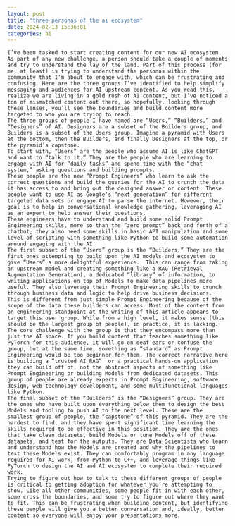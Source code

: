 ```yaml
---
layout: post
title: "three personas of the ai ecosystem"
date: 2024-02-13 15:36:01
categories: ai
---
```


    I’ve been tasked to start creating content for our new AI ecosystem. As part of any new challenge, a person should take a couple of moments and try to understand the lay of the land. Part of this process (for me, at least) is trying to understand the personas within the community that I’m about to engage with, which can be frustrating and confusing. Here are the three groups I’ve identified to help simplify messaging and audiences for AI upstream content. As you read this, realize we are living in a gold rush of AI content, but I’ve noticed a ton of mismatched content out there, so hopefully, looking through these lenses, you’ll see the boundaries and build content more targeted to who you are trying to reach.
    The three groups of people I have named are “Users,” “Builders,” and “Designers” of AI. Designers are a subset of the Builders group, and Builders is a subset of the Users group. Imagine a pyramid with Users at the bottom, then the Builders, and finally Designers at the top, or the pyramid’s capstone.
    To start with, “Users” are the people who assume AI is like ChatGPT and want to “talk to it.” They are the people who are learning to engage with AI for “daily tasks” and spend time with the “chat system,” asking questions and building prompts.
    These people are the new “Prompt Engineers” who learn to ask the correct questions and build the queries for the AI to crunch the data it has access to and bring out the designed answer or content. These people want to use AI as Google’s “next generation” for different targeted data sets or engage AI to parse the internet. However, their goal is to help in conversational knowledge gathering, leveraging AI as an expert to help answer their questions.
    These engineers have to understand and build some solid Prompt Engineering skills, more so than the “zero prompt” back and forth of a chatbot; they also need some skills in basic API manipulation and some level of scripting with something like Python to build some automation around engaging with the AI.
    The first subset of the “Users” group is the “Builders.” They are the first ones attempting to build upon the AI models and ecosystem to give “Users” a more delightful experience.  This can range from taking an upstream model and creating something like a RAG (Retrieval Augmentation Generation), a dedicated “library” of information, to writing applications on top of Models to make data pipelines more useful. They also leverage their Prompt Engineering skills to crunch through business data and logic to help drive business decisions.
    This is different from just simple Prompt Engineering because of the scope of the data these builders can access. Most of the content from an engineering standpoint at the writing of this article appears to target this user group. While from a high level, it makes sense (this should be the largest group of people), in practice, it is lacking.
    The core challenge with the group is that they encompass more than just the AI space. If you build content that teaches something like PyTorch for this audience, it will go on deaf ears or confuse the group, but at the same time, something as “standard” as Prompt Engineering would be too beginner for them. The correct narrative here is building a “trusted AI RAG”  or a practical hands-on application they can build off of, not the abstract aspects of something like Prompt Engineering or building Models from dedicated datasets. This group of people are already experts in Prompt Engineering, software design, web technology development, and some multifunctional languages like Python.
    The final subset of the “Builders” is the “Designers” group. They are the ones who have built upon everything below them to design the best Models and tooling to push AI to the next level. These are the smallest group of people, the “capstone” of this pyramid. They are the hardest to find, and they have spent significant time learning the skills required to be effective in this position. They are the ones that take clean datasets, build Models or tune Models off of these datasets, and test for the outputs. They are Data Scientists who learn and understand how the Models are created and why the pipelines to test these Models exist. They can comfortably program in any language required for AI work, from Python to C++, and leverage things like PyTorch to design the AI and AI ecosystem to complete their required work.
    Trying to figure out how to talk to these different groups of people is critical to getting adoption for whatever you’re attempting to show. Like all other communities, some people fit in with each other, some cross the boundaries, and some try to figure out where they want to fit. This can be frustrating when building content, but identifying these people will give you a better conversation and, ideally, better content so everyone will enjoy your presentations more.
